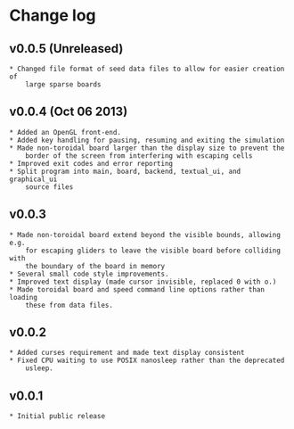 Change log
==========

v0.0.5 (Unreleased)
-------------------
    * Changed file format of seed data files to allow for easier creation of
        large sparse boards

v0.0.4 (Oct 06 2013)
--------------------
    * Added an OpenGL front-end.
    * Added key handling for pausing, resuming and exiting the simulation
    * Made non-toroidal board larger than the display size to prevent the
        border of the screen from interfering with escaping cells
    * Improved exit codes and error reporting
    * Split program into main, board, backend, textual_ui, and graphical_ui
        source files

v0.0.3
------
    * Made non-toroidal board extend beyond the visible bounds, allowing e.g.
        for escaping gliders to leave the visible board before colliding with
        the boundary of the board in memory
    * Several small code style improvements.
    * Improved text display (made cursor invisible, replaced 0 with o.)
    * Made toroidal board and speed command line options rather than loading
        these from data files.

v0.0.2
------
    * Added curses requirement and made text display consistent
    * Fixed CPU waiting to use POSIX nanosleep rather than the deprecated
        usleep.

v0.0.1
------
    * Initial public release
